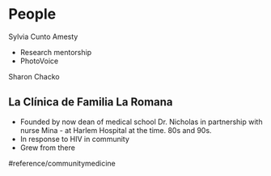 # People
Sylvia Cunto Amesty
* Research mentorship
* PhotoVoice

Sharon Chacko

## La Clínica de Familia La Romana
* Founded by now dean of medical school Dr. Nicholas in partnership with nurse Mina - at Harlem Hospital at the time. 80s and 90s.
* In response to HIV in community
* Grew from there

#reference/communitymedicine